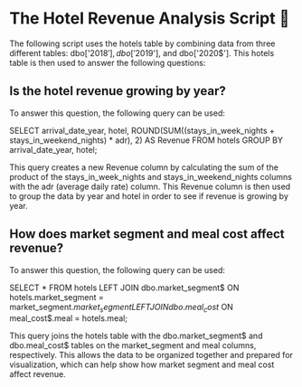 # The Hotel Revenue Analysis Script :hotel:

The following script uses the hotels table by combining data from three different tables: dbo['2018$'], dbo['2019$'], and dbo['2020$']. 
This hotels table is then used to answer the following questions: 

## Is the hotel revenue growing by year?

To answer this question, the following query can be used:

SELECT
    arrival_date_year,
    hotel,
    ROUND(SUM((stays_in_week_nights + stays_in_weekend_nights) * adr), 2) AS Revenue
FROM hotels
GROUP BY arrival_date_year, hotel;

This query creates a new Revenue column by calculating the sum of the product of the 
stays_in_week_nights and stays_in_weekend_nights columns with the adr (average daily rate) column. 
This Revenue column is then used to group the data by year and hotel in order to see if revenue is growing by year.


## How does market segment and meal cost affect revenue?

To answer this question, the following query can be used:

SELECT *
FROM hotels
LEFT JOIN dbo.market_segment$ ON hotels.market_segment = market_segment$.market_segment
LEFT JOIN dbo.meal_cost$ ON meal_cost$.meal = hotels.meal;

This query joins the hotels table with the dbo.market_segment$ and dbo.meal_cost$ tables on the market_segment and meal columns, respectively.
This allows the data to be organized together and prepared for visualization, which can help show how market segment and meal cost affect revenue.
